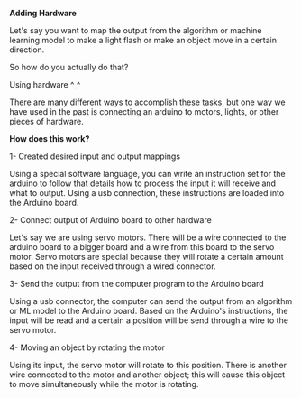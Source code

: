 **Adding Hardware**

Let's say you want to map the output from the algorithm or machine learning model to make a light flash or make an object move in a certain direction.

So how do you actually do that?

Using hardware ^\_^

There are many different ways to accomplish these tasks, but one way we have used in the past is connecting an arduino to motors, lights, or other pieces of hardware.

**How does this work?**

1- Created desired input and output mappings

Using a special software language, you can write an instruction set for the arduino to follow that details how to process the input it will receive and what to output. Using a usb connection, these instructions are loaded into the Arduino board.

2- Connect output of Arduino board to other hardware

Let's say we are using servo motors. There will be a wire connected to the arduino board to a bigger board and a wire from this board to the servo motor. Servo motors are special because they will rotate a certain amount based on the input received through a wired connector.

3- Send the output from the computer program to the Arduino board

Using a usb connector, the computer can send the output from an algorithm or ML model to the Arduino board. Based on the Arduino's instructions, the input will be read and a certain a position will be send through a wire to the servo motor.

4- Moving an object by rotating the motor

Using its input, the servo motor will rotate to this position. There is another wire connected to the motor and another object; this will cause this object to move simultaneously while the motor is rotating.

